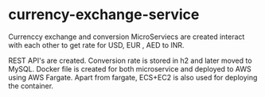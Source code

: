 # currency-exchange-service
Currenccy exchange and conversion MicroServiecs are created interact with each other to get rate for USD, EUR , AED to INR. 

 REST API's are created.
Conversion rate is stored in h2 and later moved to MySQL.
Docker file is created for both microservice and deployed to AWS using AWS Fargate.
Apart from fargate, ECS+EC2 is also used for deploying the container.
